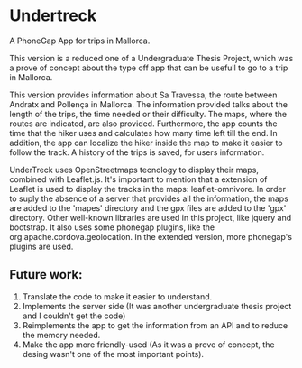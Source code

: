 # Undertreck
A PhoneGap App for trips in Mallorca.

This version is a reduced one of a Undergraduate Thesis Project, which was a prove of
concept about the type off app that can be usefull to go to a trip in Mallorca.

This version provides information about Sa Travessa, the route between Andratx and Pollença in Mallorca.
The information provided talks about the length of the trips, the time needed or their difficulty.
The maps, where the routes are indicated, are also provided. Furthermore, the app counts the time that the
hiker uses and calculates how many time left till the end. In addition, the app can localize the hiker inside
the map to make it easier to follow the track. A history of the trips is saved, for users information.

UnderTreck uses OpenStreetmaps tecnology to display their maps, combined with Leaflet.js. It's important to mention
that a extension of Leaflet is used to display the tracks in the maps: leaflet-omnivore. In order to suply the
absence of a server that provides all the information, the maps are added to the 'mapes' directory and the gpx files are
added to the 'gpx' directory. Other well-known libraries are used in this project, like jquery and bootstrap. It also
uses some phonegap plugins, like the org.apache.cordova.geolocation. In the extended version,
more phonegap's plugins are used.


## Future work:
1. Translate the code to make it easier to understand.
2. Implements the server side (It was another undergraduate thesis project and I couldn't get the code)
3. Reimplements the app to get the information from an API and to reduce the memory needed.
4. Make the app more friendly-used (As it was a prove of concept, the desing wasn't one of the most important points).

